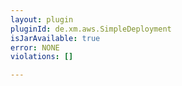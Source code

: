 ```yaml
---
layout: plugin
pluginId: de.xm.aws.SimpleDeployment
isJarAvailable: true
error: NONE
violations: []

---
```

